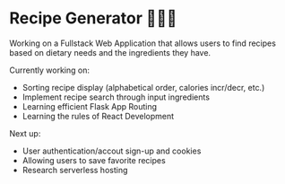 # Recipe Generator 🧑🏼‍🍳

Working on a Fullstack Web Application that allows users to find recipes based on dietary needs and the ingredients they have.

Currently working on:
* Sorting recipe display (alphabetical order, calories incr/decr, etc.)
* Implement recipe search through input ingredients
* Learning efficient Flask App Routing
* Learning the rules of React Development

Next up:
* User authentication/accout sign-up and cookies
* Allowing users to save favorite recipes
* Research serverless hosting
